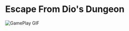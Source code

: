 # Escape From Dio's Dungeon
![GamePlay GIF](https://github.com/AdefelaFakorode/EFDD/assets/102834064/75b8aaf9-6ef7-40f1-8e7e-a7a4acbee8ac)
